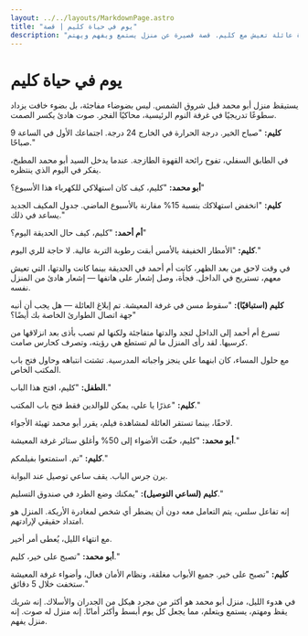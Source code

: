```yaml
---
layout: ../../layouts/MarkdownPage.astro
title: "يوم في حياة كليم | قصة"
description: "عش تجربة يوم في حياة عائلة تعيش مع كليم. قصة قصيرة عن منزل يستمع ويفهم ويهتم."
---
```


# يوم في حياة كليم

يستيقظ منزل أبو محمد قبل شروق الشمس. ليس بضوضاء مفاجئة، بل بضوء خافت يزداد سطوعًا تدريجيًا في غرفة النوم الرئيسية، محاكيًا الفجر. صوت هادئ يكسر الصمت.

**كليم:** "صباح الخير. درجة الحرارة في الخارج 24 درجة. اجتماعك الأول في الساعة 9 صباحًا."

في الطابق السفلي، تفوح رائحة القهوة الطازجة. عندما يدخل السيد أبو محمد المطبخ، يفكر في اليوم الذي ينتظره.

**أبو محمد:** "كليم، كيف كان استهلاكي للكهرباء هذا الأسبوع؟"

**كليم:** "انخفض استهلاكك بنسبة 15% مقارنة بالأسبوع الماضي. جدول المكيف الجديد يساعد في ذلك."

**أم أحمد:** "كليم، كيف حال الحديقة اليوم؟"

**كليم:** "الأمطار الخفيفة بالأمس أبقت رطوبة التربة عالية. لا حاجة للري اليوم."

في وقت لاحق من بعد الظهر، كانت أم أحمد في الحديقة بينما كانت والدتها، التي تعيش معهم، تستريح في الداخل. فجأة، وصل إشعار على هاتفها — إشعار هادئ من المنزل نفسه.

**كليم (استباقيًا):** "سقوط مسن في غرفة المعيشة. تم إبلاغ العائلة — هل يجب أن أنبه جهة اتصال الطوارئ الخاصة بك أيضًا؟"

تسرع أم أحمد إلى الداخل لتجد والدتها متفاجئة ولكنها لم تصب بأذى بعد انزلاقها من كرسيها. لقد رأى المنزل ما لم تستطع هي رؤيته، وتصرف كحارس صامت.

مع حلول المساء، كان ابنهما علي ينجز واجباته المدرسية. تشتت انتباهه وحاول فتح باب المكتب الخاص.

**الطفل:** "كليم، افتح هذا الباب."

**كليم:** "عذرًا يا علي، يمكن للوالدين فقط فتح باب المكتب."

لاحقًا، بينما تستقر العائلة لمشاهدة فيلم، يقرر أبو محمد تهيئة الأجواء.

**أبو محمد:** "كليم، خفّت الأضواء إلى 50% وأغلق ستائر غرفة المعيشة."

**كليم:** "تم. استمتعوا بفيلمكم."

يرن جرس الباب. يقف ساعي توصيل عند البوابة.

**كليم (لساعي التوصيل):** "يمكنك وضع الطرد في صندوق التسليم."

إنه تفاعل سلس، يتم التعامل معه دون أن يضطر أي شخص لمغادرة الأريكة. المنزل هو امتداد حقيقي لإرادتهم.

مع انتهاء الليل، يُعطى أمر أخير.

**أبو محمد:** "تصبح على خير، كليم."

**كليم:** "تصبح على خير. جميع الأبواب مغلقة، ونظام الأمان فعال، وأضواء غرفة المعيشة ستخفت خلال 5 دقائق."

في هدوء الليل، منزل أبو محمد هو أكثر من مجرد هيكل من الجدران والأسلاك. إنه شريك يقظ ومهتم، يستمع ويتعلم، مما يجعل كل يوم أبسط وأكثر أمانًا. إنه منزل له صوت. إنه منزل يفهم.
